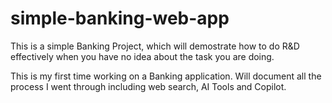 # simple-banking-web-app
This is a simple Banking Project, which will demostrate how to do R&amp;D effectively when you have no idea about the task you are doing.

This is my first time working on a Banking application. Will document all the process I went through including web search, AI Tools and Copilot.
